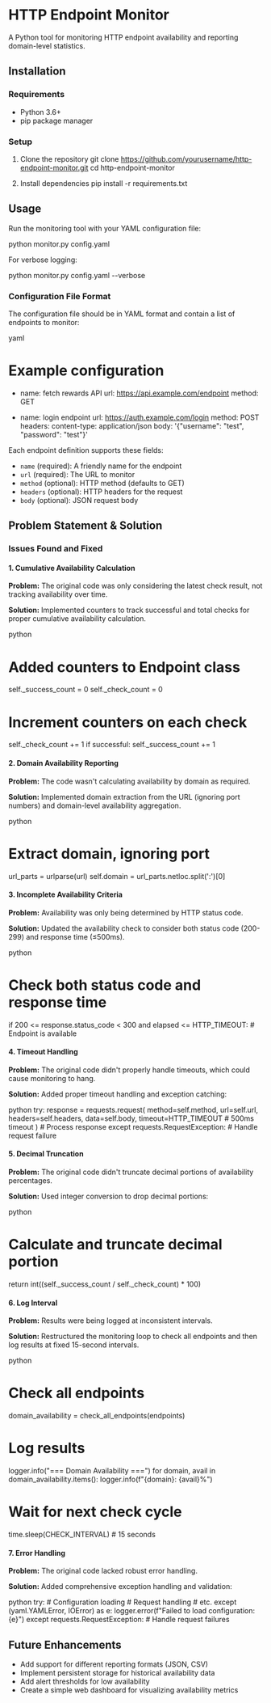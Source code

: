 # HTTP Endpoint Monitor

A Python tool for monitoring HTTP endpoint availability and reporting domain-level statistics.

## Installation

### Requirements

* Python 3.6+
* pip package manager

### Setup

1. Clone the repository
git clone https://github.com/yourusername/http-endpoint-monitor.git
cd http-endpoint-monitor


2. Install dependencies
pip install -r requirements.txt


## Usage

Run the monitoring tool with your YAML configuration file:


python monitor.py config.yaml


For verbose logging:

python monitor.py config.yaml --verbose


### Configuration File Format

The configuration file should be in YAML format and contain a list of endpoints to monitor:

yaml
# Example configuration
- name: fetch rewards API
  url: https://api.example.com/endpoint
  method: GET
  
- name: login endpoint
  url: https://auth.example.com/login
  method: POST
  headers:
    content-type: application/json
  body: '{"username": "test", "password": "test"}'


Each endpoint definition supports these fields:
* `name` (required): A friendly name for the endpoint
* `url` (required): The URL to monitor
* `method` (optional): HTTP method (defaults to GET)
* `headers` (optional): HTTP headers for the request
* `body` (optional): JSON request body

## Problem Statement & Solution

### Issues Found and Fixed

#### 1. Cumulative Availability Calculation
**Problem:** The original code was only considering the latest check result, not tracking availability over time.

**Solution:** Implemented counters to track successful and total checks for proper cumulative availability calculation.

python
# Added counters to Endpoint class
self._success_count = 0
self._check_count = 0

# Increment counters on each check
self._check_count += 1
if successful:
    self._success_count += 1


#### 2. Domain Availability Reporting
**Problem:** The code wasn't calculating availability by domain as required.

**Solution:** Implemented domain extraction from the URL (ignoring port numbers) and domain-level availability aggregation.

python
# Extract domain, ignoring port
url_parts = urlparse(url)
self.domain = url_parts.netloc.split(':')[0]


#### 3. Incomplete Availability Criteria
**Problem:** Availability was only being determined by HTTP status code.

**Solution:** Updated the availability check to consider both status code (200-299) and response time (≤500ms).

python
# Check both status code and response time
if 200 <= response.status_code < 300 and elapsed <= HTTP_TIMEOUT:
    # Endpoint is available


#### 4. Timeout Handling
**Problem:** The original code didn't properly handle timeouts, which could cause monitoring to hang.

**Solution:** Added proper timeout handling and exception catching:

python
try:
    response = requests.request(
        method=self.method,
        url=self.url,
        headers=self.headers,
        data=self.body,
        timeout=HTTP_TIMEOUT  # 500ms timeout
    )
    # Process response
except requests.RequestException:
    # Handle request failure


#### 5. Decimal Truncation
**Problem:** The original code didn't truncate decimal portions of availability percentages.

**Solution:** Used integer conversion to drop decimal portions:

python
# Calculate and truncate decimal portion
return int((self._success_count / self._check_count) * 100)


#### 6. Log Interval
**Problem:** Results were being logged at inconsistent intervals.

**Solution:** Restructured the monitoring loop to check all endpoints and then log results at fixed 15-second intervals.

python
# Check all endpoints
domain_availability = check_all_endpoints(endpoints)

# Log results
logger.info("=== Domain Availability ===")
for domain, avail in domain_availability.items():
    logger.info(f"{domain}: {avail}%")

# Wait for next check cycle
time.sleep(CHECK_INTERVAL)  # 15 seconds


#### 7. Error Handling
**Problem:** The original code lacked robust error handling.

**Solution:** Added comprehensive exception handling and validation:

python
try:
    # Configuration loading
    # Request handling
    # etc.
except (yaml.YAMLError, IOError) as e:
    logger.error(f"Failed to load configuration: {e}")
except requests.RequestException:
    # Handle request failures


## Future Enhancements

* Add support for different reporting formats (JSON, CSV)
* Implement persistent storage for historical availability data
* Add alert thresholds for low availability
* Create a simple web dashboard for visualizing availability metrics
